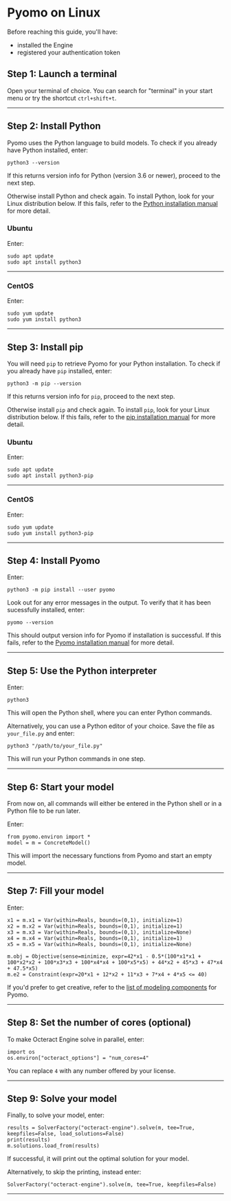 # Pyomo on Linux

Before reaching this guide, you'll have:
 - installed the Engine
 - registered your authentication token

## Step 1: Launch a terminal

Open your terminal of choice. You can search for "terminal" in your start menu or try the shortcut `ctrl+shift+t`.

---

## Step 2: Install Python

Pyomo uses the Python language to build models. To check if you already have Python installed, enter:
```
python3 --version
```

If this returns version info for Python (version 3.6 or newer), proceed to the next step.

Otherwise install Python and check again. To install Python, look for your Linux distribution below. If this fails, refer to the [Python installation manual](https://docs.python.org/3/using/unix.html) for more detail.

### Ubuntu

Enter:
```
sudo apt update
sudo apt install python3
```

---

### CentOS

Enter:
```
sudo yum update
sudo yum install python3
```

---

## Step 3: Install pip

You will need `pip` to retrieve Pyomo for your Python installation. To check if you already have `pip` installed, enter:
```
python3 -m pip --version
```

If this returns version info for `pip`, proceed to the next step.

Otherwise install `pip` and check again. To install `pip`, look for your Linux distribution below. If this fails, refer to the [pip installation manual](https://docs.python.org/3/using/unix.html) for more detail.

### Ubuntu

Enter:
```
sudo apt update
sudo apt install python3-pip
```

---

### CentOS

Enter:
```
sudo yum update
sudo yum install python3-pip
```

---

## Step 4: Install Pyomo

Enter:
```
python3 -m pip install --user pyomo
```

Look out for any error messages in the output. To verify that it has been sucessfully installed, enter:
```
pyomo --version
```

This should output version info for Pyomo if installation is successful. If this fails, refer to the [Pyomo installation manual](http://www.pyomo.org/installation) for more detail.

---

## Step 5: Use the Python interpreter

Enter:
```
python3
```
This will open the Python shell, where you can enter Python commands.

Alternatively, you can use a Python editor of your choice. Save the file as `your_file.py` and enter:
```
python3 "/path/to/your_file.py"
```
This will run your Python commands in one step.

---

## Step 6: Start your model

From now on, all commands will either be entered in the Python shell or in a Python file to be run later.

Enter:
```
from pyomo.environ import * 
model = m = ConcreteModel()
```

This will import the necessary functions from Pyomo and start an empty model.

---

## Step 7: Fill your model
Enter:
```
x1 = m.x1 = Var(within=Reals, bounds=(0,1), initialize=1) 
x2 = m.x2 = Var(within=Reals, bounds=(0,1), initialize=1)
x3 = m.x3 = Var(within=Reals, bounds=(0,1), initialize=None)
x4 = m.x4 = Var(within=Reals, bounds=(0,1), initialize=1)
x5 = m.x5 = Var(within=Reals, bounds=(0,1), initialize=None)

m.obj = Objective(sense=minimize, expr=42*x1 - 0.5*(100*x1*x1 + 100*x2*x2 + 100*x3*x3 + 100*x4*x4 + 100*x5*x5) + 44*x2 + 45*x3 + 47*x4 + 47.5*x5)
m.e2 = Constraint(expr=20*x1 + 12*x2 + 11*x3 + 7*x4 + 4*x5 <= 40)
```
If you'd prefer to get creative, refer to the [list of modeling components](https://pyomo.readthedocs.io/en/stable/pyomo_modeling_components/index.html) for Pyomo.

---

## Step 8: Set the number of cores (optional)
To make Octeract Engine solve in parallel, enter:
```
import os
os.environ["octeract_options"] = "num_cores=4"
```

You can replace `4` with any number offered by your license.

---

## Step 9: Solve your model
Finally, to solve your model, enter:
```
results = SolverFactory("octeract-engine").solve(m, tee=True, keepfiles=False, load_solutions=False)
print(results)
m.solutions.load_from(results)
```

If successful, it will print out the optimal solution for your model.

Alternatively, to skip the printing, instead enter:
```
SolverFactory("octeract-engine").solve(m, tee=True, keepfiles=False)
```

---

